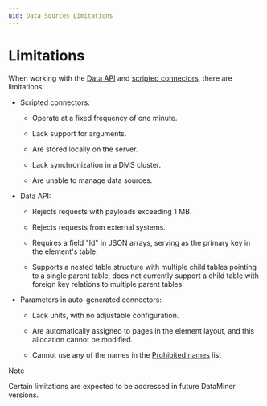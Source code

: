 ```yaml
---
uid: Data_Sources_Limitations
---
```


# Limitations

When working with the [Data API](xref:Data_API) and [scripted connectors](xref:Scripted_Connectors), there are limitations:

- Scripted connectors:

  - Operate at a fixed frequency of one minute.

  - Lack support for arguments.

  - Are stored locally on the server.

  - Lack synchronization in a DMS cluster.

  - Are unable to manage data sources.

- Data API:

  - Rejects requests with payloads exceeding 1 MB.<!-- RN 37817 -->

  - Rejects requests from external systems.

  - Requires a field "Id" in JSON arrays, serving as the primary key in the element's table.

  - Supports a nested table structure with multiple child tables pointing to a single parent table, does not currently support a child table with foreign key relations to multiple parent tables.

- Parameters in auto-generated connectors:

  - Lack units, with no adjustable configuration.

  - Are automatically assigned to pages in the element layout, and this allocation cannot be modified.
    
  - Cannot use any of the names in the [Prohibited names](xref:Parameter_names) list

> [!NOTE]
> Certain limitations are expected to be addressed in future DataMiner versions.
